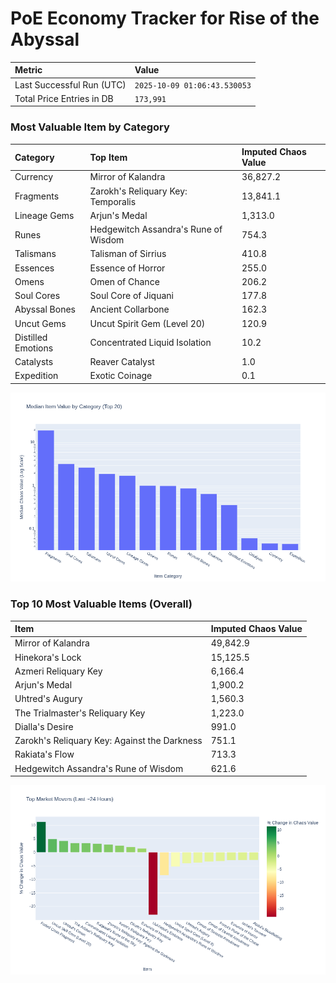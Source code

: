 # PoE Economy Tracker for Rise of the Abyssal

<!-- START_MAINTENANCE -->
| Metric | Value |
|:---|:---|
| Last Successful Run (UTC) | `2025-10-09 01:06:43.530053` |
| Total Price Entries in DB | `173,991` |

<!-- END_MAINTENANCE -->

<!-- START_DATAFRAME_DEBUG -->
<!-- END_DATAFRAME_DEBUG -->

<!-- START_CATEGORY_ANALYSIS -->
### Most Valuable Item by Category
| Category | Top Item | Imputed Chaos Value |
| :--- | :--- | :--- |
| Currency | Mirror of Kalandra | 36,827.2 |
| Fragments | Zarokh's Reliquary Key: Temporalis | 13,841.1 |
| Lineage Gems | Arjun's Medal | 1,313.0 |
| Runes | Hedgewitch Assandra's Rune of Wisdom | 754.3 |
| Talismans | Talisman of Sirrius | 410.8 |
| Essences | Essence of Horror | 255.0 |
| Omens | Omen of Chance | 206.2 |
| Soul Cores | Soul Core of Jiquani | 177.8 |
| Abyssal Bones | Ancient Collarbone | 162.3 |
| Uncut Gems | Uncut Spirit Gem (Level 20) | 120.9 |
| Distilled Emotions | Concentrated Liquid Isolation | 10.2 |
| Catalysts | Reaver Catalyst | 1.0 |
| Expedition | Exotic Coinage | 0.1 |


![Category Analysis Chart](charts/category_analysis.png)
<!-- END_ANALYSIS -->

<!-- START_ANALYSIS -->
### Top 10 Most Valuable Items (Overall)
| Item | Imputed Chaos Value |
| :--- | :--- |
| Mirror of Kalandra | 49,842.9 |
| Hinekora's Lock | 15,125.5 |
| Azmeri Reliquary Key | 6,166.4 |
| Arjun's Medal | 1,900.2 |
| Uhtred's Augury | 1,560.3 |
| The Trialmaster's Reliquary Key | 1,223.0 |
| Dialla's Desire | 991.0 |
| Zarokh's Reliquary Key: Against the Darkness | 751.1 |
| Rakiata's Flow | 713.3 |
| Hedgewitch Assandra's Rune of Wisdom | 621.6 |


![Market Movers Chart](charts/market_movers.png)
<!-- END_ANALYSIS -->

